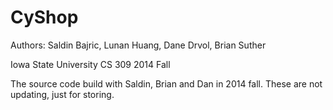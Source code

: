 # CyShop
Authors: Saldin Bajric, Lunan Huang, Dane Drvol, Brian Suther

Iowa State University CS 309 2014 Fall

The source code build with Saldin, Brian and Dan in 2014 fall. These are not updating, just for storing.
